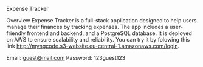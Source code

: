 Expense Tracker

Overview
Expense Tracker is a full-stack application designed to help users manage their finances by tracking expenses. The app includes a user-friendly frontend and backend, and a PostgreSQL database. 
It is deployed on AWS to ensure scalability and reliability. You can try it by folowing this link http://myngcode.s3-website.eu-central-1.amazonaws.com/login.

Email: guest@mail.com 
Password: 123guest123

